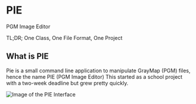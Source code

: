 # PIE
PGM Image Editor

TL;DR; One Class, One File Format, One Project


What is PIE
-----------
Pie is a small command line application to manipulate GrayMap (PGM) files, hence the name PIE (PGM Image Editor)
This started as a school project with a two-week deadline but grew pretty quickly.

![Image of the PIE Interface][PIE_HOME]


[PIE_HOME]: https://i.ibb.co/PZpSS4T/PIE.png